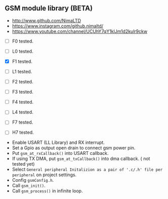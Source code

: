 ## GSM module library (BETA)

* http://www.github.com/NimaLTD   
* https://www.instagram.com/github.nimaltd/   
* https://www.youtube.com/channel/UCUhY7qY1klJm1d2kulr9ckw   

    
* [ ] F0 tested.
* [ ] L0 tested.
* [x] F1 tested.
* [ ] L1 tested.
* [ ] F2 tested.
* [ ] F3 tested.
* [ ] F4 tested.
* [ ] L4 tested.
* [ ] F7 tested.
* [ ] H7 tested.
    

* Enable USART (LL Library) and RX interrupt.
* Set a Gpio as output open drain to connect gsm power pin.
* Put `gsm_at_rxCallback()` into USART callback.
* If using TX DMA, put `gsm_at_txCallback()` into dma callback. ( not tested yet)
* Select `General peripheral Initalizion as a pair of '.c/.h' file per peripheral` on project settings.
* Config `gsmConfig.h`.
* Call `gsm_init()`. 
* Call `gsm_process()` in infinite loop.




